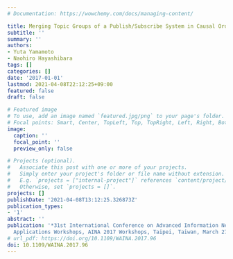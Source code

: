 ```yaml
---
# Documentation: https://wowchemy.com/docs/managing-content/

title: Merging Topic Groups of a Publish/Subscribe System in Causal Order
subtitle: ''
summary: ''
authors:
- Yuta Yamamoto
- Naohiro Hayashibara
tags: []
categories: []
date: '2017-01-01'
lastmod: 2021-04-08T22:12:25+09:00
featured: false
draft: false

# Featured image
# To use, add an image named `featured.jpg/png` to your page's folder.
# Focal points: Smart, Center, TopLeft, Top, TopRight, Left, Right, BottomLeft, Bottom, BottomRight.
image:
  caption: ''
  focal_point: ''
  preview_only: false

# Projects (optional).
#   Associate this post with one or more of your projects.
#   Simply enter your project's folder or file name without extension.
#   E.g. `projects = ["internal-project"]` references `content/project/deep-learning/index.md`.
#   Otherwise, set `projects = []`.
projects: []
publishDate: '2021-04-08T13:12:25.326873Z'
publication_types:
- '1'
abstract: ''
publication: '*31st International Conference on Advanced Information Networking and
  Applications Workshops, AINA 2017 Workshops, Taipei, Taiwan, March 27-29, 2017*'
# url_pdf: https://doi.org/10.1109/WAINA.2017.96
doi: 10.1109/WAINA.2017.96
---
```

